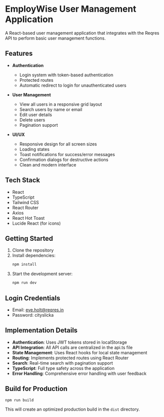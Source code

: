 # EmployWise User Management Application

A React-based user management application that integrates with the Reqres API to perform basic user management functions.

## Features

- **Authentication**
  - Login system with token-based authentication
  - Protected routes
  - Automatic redirect to login for unauthenticated users

- **User Management**
  - View all users in a responsive grid layout
  - Search users by name or email
  - Edit user details
  - Delete users
  - Pagination support

- **UI/UX**
  - Responsive design for all screen sizes
  - Loading states
  - Toast notifications for success/error messages
  - Confirmation dialogs for destructive actions
  - Clean and modern interface

## Tech Stack

- React
- TypeScript
- Tailwind CSS
- React Router
- Axios
- React Hot Toast
- Lucide React (for icons)

## Getting Started

1. Clone the repository
2. Install dependencies:
   ```bash
   npm install
   ```
3. Start the development server:
   ```bash
   npm run dev
   ```

## Login Credentials

- Email: eve.holt@reqres.in
- Password: cityslicka

## Implementation Details

- **Authentication**: Uses JWT tokens stored in localStorage
- **API Integration**: All API calls are centralized in the api.ts file
- **State Management**: Uses React hooks for local state management
- **Routing**: Implements protected routes using React Router
- **Search**: Real-time search with pagination support
- **TypeScript**: Full type safety across the application
- **Error Handling**: Comprehensive error handling with user feedback

## Build for Production

```bash
npm run build
```

This will create an optimized production build in the `dist` directory.